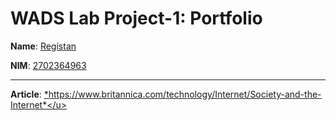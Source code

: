 # WADS Lab Project-1: Portfolio

**Name**: <u>Registan</u>

**NIM**: <u>2702364963</u>

---

**Article**: <u>*https://www.britannica.com/technology/Internet/Society-and-the-Internet*</u>
